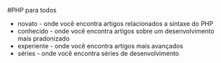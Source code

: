 #PHP para todos

- novato - onde você encontra artigos relacionados a sintaxe do PHP
- conhecido - onde você encontra artigos sobre um desenvolvimento mais pradonizado
- experiente - onde você encontra artigos mais avançados
- séries - onde você encontra séries de desenvolvimento
